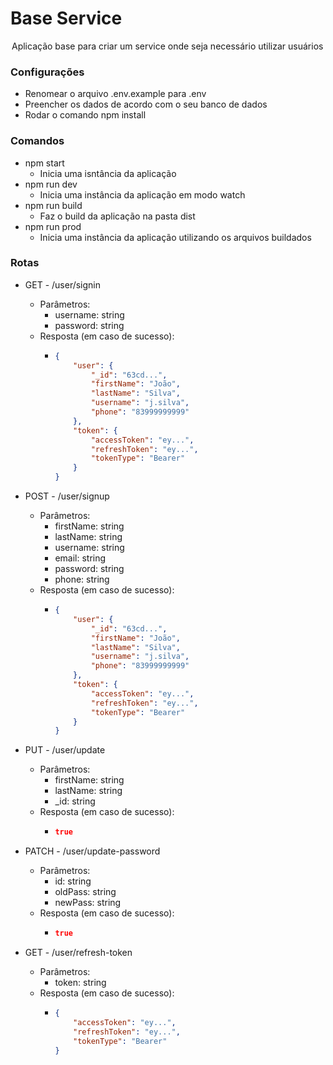 # Base Service

<legend>Aplicação base para criar um service onde seja necessário utilizar usuários</legend>

### Configurações

-   Renomear o arquivo .env.example para .env
-   Preencher os dados de acordo com o seu banco de dados
-   Rodar o comando npm install

### Comandos

-   npm start
    -   Inicia uma isntância da aplicação
-   npm run dev
    -   Inicia uma instância da aplicação em modo watch
-   npm run build
    -   Faz o build da aplicação na pasta dist
-   npm run prod
    -   Inicia uma instância da aplicação utilizando os arquivos buildados

### Rotas

-   GET - /user/signin

    -   Parâmetros:
        -   username: string
        -   password: string
    -   Resposta (em caso de sucesso):
        -   ```json
            {
                "user": {
                    "_id": "63cd...",
                    "firstName": "João",
                    "lastName": "Silva",
                    "username": "j.silva",
                    "phone": "83999999999"
                },
                "token": {
                    "accessToken": "ey...",
                    "refreshToken": "ey...",
                    "tokenType": "Bearer"
                }
            }
            ```

-   POST - /user/signup

    -   Parâmetros:
        -   firstName: string
        -   lastName: string
        -   username: string
        -   email: string
        -   password: string
        -   phone: string
    -   Resposta (em caso de sucesso):
        -   ```json
            {
                "user": {
                    "_id": "63cd...",
                    "firstName": "João",
                    "lastName": "Silva",
                    "username": "j.silva",
                    "phone": "83999999999"
                },
                "token": {
                    "accessToken": "ey...",
                    "refreshToken": "ey...",
                    "tokenType": "Bearer"
                }
            }
            ```

-   PUT - /user/update

    -   Parâmetros:
        -   firstName: string
        -   lastName: string
        -   \_id: string
    -   Resposta (em caso de sucesso):
        -   ```json
            true
            ```

-   PATCH - /user/update-password

    -   Parâmetros:
        -   id: string
        -   oldPass: string
        -   newPass: string
    -   Resposta (em caso de sucesso):
        -   ```json
            true
            ```

-   GET - /user/refresh-token
    -   Parâmetros:
        -   token: string
    -   Resposta (em caso de sucesso):
        -   ```json
            {
                "accessToken": "ey...",
                "refreshToken": "ey...",
                "tokenType": "Bearer"
            }
            ```

